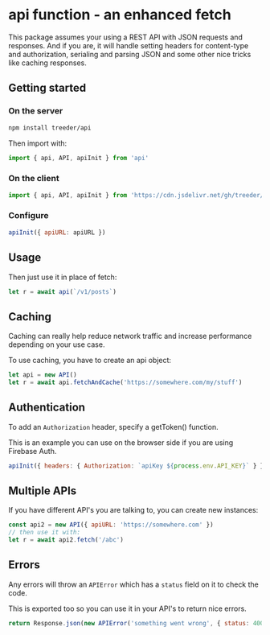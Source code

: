 # api function - an enhanced fetch

This package assumes your using a REST API with JSON requests and responses. And if you are, it will handle
setting headers for content-type and authorization, serialing and parsing JSON and some other nice tricks
like caching responses.

## Getting started

### On the server

```sh
npm install treeder/api
```

Then import with:

```js
import { api, API, apiInit } from 'api'
```

### On the client

```js
import { api, API, apiInit } from 'https://cdn.jsdelivr.net/gh/treeder/api@1/api.js'
```

### Configure

```js
apiInit({ apiURL: apiURL })
```

## Usage

Then just use it in place of fetch:

```js
let r = await api(`/v1/posts`)
```

## Caching

Caching can really help reduce network traffic and increase performance
depending on your use case.

To use caching, you have to create an api object:

```js
let api = new API()
let r = await api.fetchAndCache('https://somewhere.com/my/stuff')
```

## Authentication

To add an `Authorization` header, specify a getToken() function.

This is an example you can use on the browser side if you are using Firebase Auth.

```js
apiInit({ headers: { Authorization: `apiKey ${process.env.API_KEY}` } })
```

## Multiple APIs

If you have different API's you are talking to, you can create new instances:

```js
const api2 = new API({ apiURL: 'https://somewhere.com' })
// then use it with:
let r = await api2.fetch('/abc')
```

## Errors

Any errors will throw an `APIError` which has a `status` field on it to check the code.

This is exported too so you can use it in your API's to return nice errors.

```js
return Response.json(new APIError('something went wrong', { status: 400 }))
```
